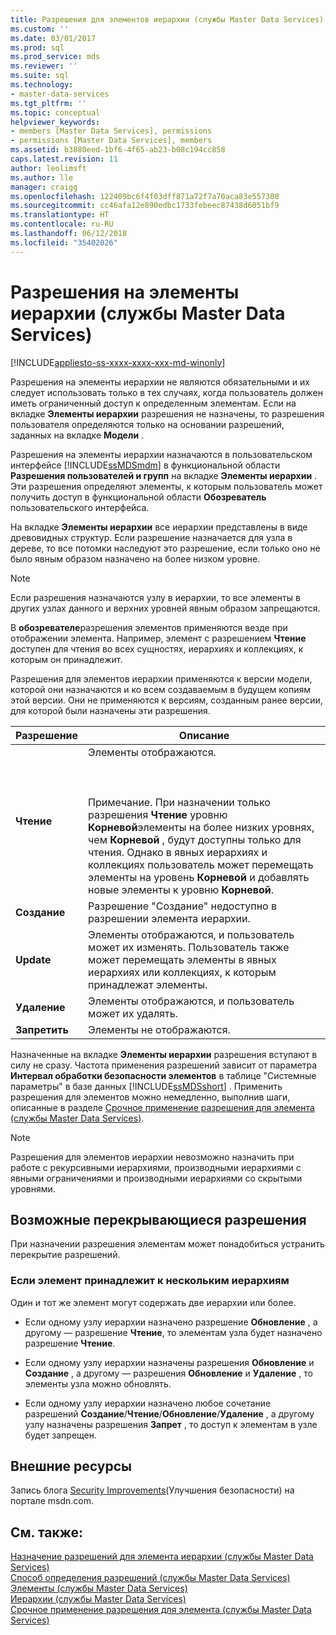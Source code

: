 ```yaml
---
title: Разрешения для элементов иерархии (службы Master Data Services) | Документы Майкрософт
ms.custom: ''
ms.date: 03/01/2017
ms.prod: sql
ms.prod_service: mds
ms.reviewer: ''
ms.suite: sql
ms.technology:
- master-data-services
ms.tgt_pltfrm: ''
ms.topic: conceptual
helpviewer_keywords:
- members [Master Data Services], permissions
- permissions [Master Data Services], members
ms.assetid: b3880eed-1bf6-4f65-ab23-b08c194cc858
caps.latest.revision: 11
author: leolimsft
ms.author: lle
manager: craigg
ms.openlocfilehash: 122409bc6f4f03dff871a72f7a70aca83e557308
ms.sourcegitcommit: cc46afa12e890edbc1733febeec87438d6051bf9
ms.translationtype: HT
ms.contentlocale: ru-RU
ms.lasthandoff: 06/12/2018
ms.locfileid: "35402026"
---
```

# <a name="hierarchy-member-permissions-master-data-services"></a>Разрешения на элементы иерархии (службы Master Data Services)

[!INCLUDE[appliesto-ss-xxxx-xxxx-xxx-md-winonly](../includes/appliesto-ss-xxxx-xxxx-xxx-md-winonly.md)]

  Разрешения на элементы иерархии не являются обязательными и их следует использовать только в тех случаях, когда пользователь должен иметь ограниченный доступ к определенным элементам. Если на вкладке **Элементы иерархии** разрешения не назначены, то разрешения пользователя определяются только на основании разрешений, заданных на вкладке **Модели** .  
  
 Разрешения на элементы иерархии назначаются в пользовательском интерфейсе [!INCLUDE[ssMDSmdm](../includes/ssmdsmdm-md.md)] в функциональной области **Разрешения пользователей и групп** на вкладке **Элементы иерархии** . Эти разрешения определяют элементы, к которым пользователь может получить доступ в функциональной области **Обозреватель** пользовательского интерфейса.  
  
 На вкладке **Элементы иерархии** все иерархии представлены в виде древовидных структур. Если разрешение назначается для узла в дереве, то все потомки наследуют это разрешение, если только оно не было явным образом назначено на более низком уровне.  
  
> [!NOTE]  
>  Если разрешения назначаются узлу в иерархии, то все элементы в других узлах данного и верхних уровней явным образом запрещаются.  
  
 В **обозревателе**разрешения элементов применяются везде при отображении элемента. Например, элемент с разрешением **Чтение** доступен для чтения во всех сущностях, иерархиях и коллекциях, к которым он принадлежит.  
  
 Разрешения для элементов иерархии применяются к версии модели, которой они назначаются и ко всем создаваемым в будущем копиям этой версии. Они не применяются к версиям, созданным ранее версии, для которой были назначены эти разрешения.  
  
|Разрешение|Описание|  
|----------------|-----------------|  
|**Чтение**|Элементы отображаются.<br /><br /> <br /><br /> Примечание. При назначении только разрешения **Чтение** уровню **Корневой**элементы на более низких уровнях, чем **Корневой** , будут доступны только для чтения. Однако в явных иерархиях и коллекциях пользователь может перемещать элементы на уровень **Корневой** и добавлять новые элементы к уровню **Корневой**.|  
|**Создание**|Разрешение "Создание" недоступно в разрешении элемента иерархии.|  
|**Update**|Элементы отображаются, и пользователь может их изменять. Пользователь также может перемещать элементы в явных иерархиях или коллекциях, к которым принадлежат элементы.|  
|**Удаление**|Элементы отображаются, и пользователь может их удалять.|  
|**Запретить**|Элементы не отображаются.|  
  
 Назначенные на вкладке **Элементы иерархии** разрешения вступают в силу не сразу. Частота применения разрешений зависит от параметра **Интервал обработки безопасности элементов** в таблице "Системные параметры" в базе данных [!INCLUDE[ssMDSshort](../includes/ssmdsshort-md.md)] . Применить разрешения для элементов можно немедленно, выполнив шаги, описанные в разделе [Срочное применение разрешения для элемента (службы Master Data Services)](../master-data-services/immediately-apply-member-permissions-master-data-services.md).  
  
> [!NOTE]  
>  Разрешения для элементов иерархии невозможно назначить при работе с рекурсивными иерархиями, производными иерархиями с явными ограничениями и производными иерархиями со скрытыми уровнями.  
  
## <a name="possible-overlapping-permissions"></a>Возможные перекрывающиеся разрешения  
 При назначении разрешения элементам может понадобиться устранить перекрытие разрешений.  
  
### <a name="when-a-member-belongs-to-multiple-hierarchies"></a>Если элемент принадлежит к нескольким иерархиям  
 Один и тот же элемент могут содержать две иерархии или более.  
  
-   Если одному узлу иерархии назначено разрешение **Обновление** , а другому — разрешение **Чтение**, то элементам узла будет назначено разрешение **Чтение**.  
  
-   Если одному узлу иерархии назначены разрешения **Обновление** и **Создание** , а другому — разрешения **Обновление** и **Удаление** , то элементы узла можно обновлять.  
  
-   Если одному узлу иерархии назначено любое сочетание разрешений **Создание**/**Чтение**/**Обновление**/**Удаление** , а другому узлу назначены разрешения **Запрет** , то доступ к элементам в узле будет запрещен.  
  
## <a name="external-resources"></a>Внешние ресурсы  
 Запись блога [Security Improvements](http://go.microsoft.com/fwlink/p/?LinkId=615376)(Улучшения безопасности) на портале msdn.com.  
  
## <a name="see-also"></a>См. также:  
 [Назначение разрешений для элемента иерархии (службы Master Data Services)](../master-data-services/assign-hierarchy-member-permissions-master-data-services.md)   
 [Способ определения разрешений (службы Master Data Services)](../master-data-services/how-permissions-are-determined-master-data-services.md)   
 [Элементы (службы Master Data Services)](../master-data-services/members-master-data-services.md)   
 [Иерархии (службы Master Data Services)](../master-data-services/hierarchies-master-data-services.md)   
 [Срочное применение разрешения для элемента (службы Master Data Services)](../master-data-services/immediately-apply-member-permissions-master-data-services.md)  
  
  
